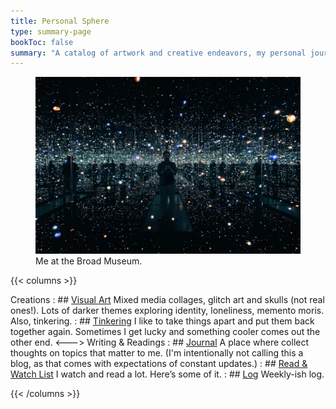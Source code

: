 ```yaml
---
title: Personal Sphere
type: summary-page
bookToc: false
summary: "A catalog of artwork and creative endeavors, my personal journal, and more."
---
```

<article class="markdown book-post feature-block">
<figure>
  <img src="broad2.webp">
  <figcaption>
  	Me at the Broad Museum.
  </figcaption>
</figure>
</article>

{{< columns >}}

Creations
: ## [Visual Art](/art)
	Mixed media collages, glitch art and skulls (not real ones!). Lots of darker themes exploring identity, loneliness, memento moris. Also, tinkering.
: ## [Tinkering](/tinkering)
	I like to take things apart and put them back together again. Sometimes I get lucky and something cooler comes out the other end.
<--->
Writing & Readings
: ## [Journal](/journal)
	A place where collect thoughts on topics that matter to me. (I'm intentionally not calling this a blog, as that comes with expectations of constant updates.)
: ## [Read & Watch List](/media)
	I watch and read a lot. Here’s some of it.
: ## [Log](/log)
	Weekly-ish log.

{{< /columns >}}